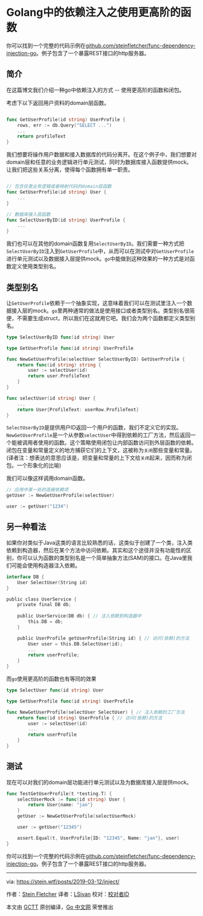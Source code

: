 # Golang中的依赖注入之使用更高阶的函数

你可以找到一个完整的代码示例在[github.com/steinfletcher/func-dependency-injection-go](https://github.com/steinfletcher/func-dependency-injection-go)。例子包含了一个暴露REST接口的http服务器。

## 简介


在这篇博文我们介绍一种go中依赖注入的方式 -- 使用更高阶的函数和闭包。

考虑下以下返回用户资料的domain层函数。

```go

func GetUserProfile(id string) UserProfile {
    rows, err := db.Query("SELECT ...")
    ...
    return profileText
}
```

我们想要将操作用户数据和接入数据库的代码分离开。在这个例子中，我们想要对domain层和任意的业务逻辑进行单元测试，同时为数据库接入函数提供mock。让我们把这些关系分离，使得每个函数拥有单一职责。

```go

// 包含任意业务逻辑或者映射代码的domain层函数
func GetUserProfile(id string) User {
    ...
}

// 数据库接入层函数
func SelectUserByID(id string) UserProfile {
    ...
}
```

我们也可以在其他的domain函数复用`SelectUserByID`。我们需要一种方式把`SelectUserByID`注入到`GetUserProfile`中，从而可以在测试中对`GetUserProfile`进行单元测试以及数据接入层提供mock。`go`中能做到这种效果的一种方式是对函数定义使用类型别名。

## 类型别名

让`GetUserProfile`依赖于一个抽象实现，这意味着我们可以在测试里注入一个数据接入层的mock。`go`里两种通常的做法是使用接口或者类型别名。类型别名很简便，不需要生成struct，所以我们在这就用它吧。我们会为两个函数都定义类型别名。

```go
type SelectUserByID func(id string) User

type GetUserProfile func(id string) UserProfile

func NewGetUserProfile(selectUser SelectUserByID) GetUserProfile {
    return func(id string) string {
        user := selectUser(id)
        return user.ProfileText
    }
}

func selectUser(id string) User {
    ...
    return User{ProfileText: userRow.ProfileText}
}

```

`SelectUserByID`是提供用户ID返回一个用户的函数，我们不定义它的实现。`NewGetUserProfile`是一个从参数`selectUser`中得到依赖的工厂方法，然后返回一个能被调用者使用的函数。这个策略使用闭包让内部函数访问到外层函数的依赖。闭包在变量和常量定义的地方捕获它们的上下文，这被称为`关闭`那些变量和常量。(译者注：想表达的意思应该是，把变量和常量的上下文给`关闭`起来，因而称为闭包。一个形象化的比喻)

我们可以像这样调用domain函数。

```go
// 应用中某一处的连接依赖项
getUser := NewGetUserProfile(selectUser)

user := getUser("1234")
```

## 另一种看法

如果你对类似于Java这类的语言比较熟悉的话，这类似于创建了一个类，注入类依赖到构造器，然后在某个方法中访问依赖。其实和这个途径并没有功能性的区别，你可以认为函数的类型别名是一个简单抽象方法(SAM)的接口。在Java里我们可能会使用构造器注入依赖。

```go
interface DB {
    User SelectUser(String id)
}

public class UserService {
    private final DB db;
    
    public UserService(DB db) { // 注入依赖到构造器中
        this.DB = db;
    }

    public UserProfile getUserProfile(String id) { // 访问(依赖)的方法
        User user = this.DB.SelectUser(id);
        ...
        return userProfile;
    }
}
```

而`go`使用更高阶的函数也有等同的效果

```go
type SelectUser func(id string) User

type GetUserProfile func(id string) UserProfile

func NewGetUserProfile(selectUser SelectUser) { // 注入依赖的工厂方法
    return func(id string) UserProfile { // 访问(依赖)的方法
        user := selectUser(id)
        ...
        return userProfile        
    } 
}
```


## 测试

现在可以对我们的domain层功能进行单元测试以及为数据库接入层提供mock。

```go
func TestGetUserProfile(t *testing.T) {
    selectUserMock := func(id string) User {
        return User{name: "jan"}
    }
    getUser := NewGetUserProfile(selectUserMock)

    user := getUser("12345")

    assert.Equal(t, UserProfile{ID: "12345", Name: "jan"}, user)
}
```

你可以找到一个完整的代码示例在[github.com/steinfletcher/func-dependency-injection-go](https://github.com/steinfletcher/func-dependency-injection-go)。例子包含了一个暴露REST接口的http服务器。


---

via: https://stein.wtf/posts/2019-03-12/inject/

作者：[Stein Fletcher](https://github.com/steinfletcher)
译者：[LSivan](https://github.com/LSivan)
校对：[校对者ID](https://github.com/校对者ID)

本文由 [GCTT](https://github.com/studygolang/GCTT) 原创编译，[Go 中文网](https://studygolang.com/) 荣誉推出